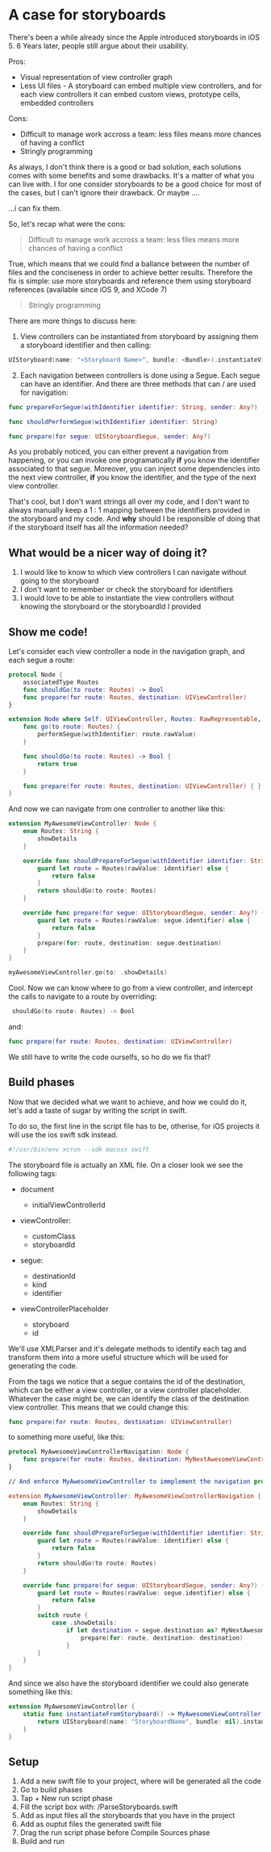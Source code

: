 # A case for storyboards

There's been a while already since the Apple introduced storyboards in iOS 5. 6 Years later, people still argue about their usability. 

Pros: 
- Visual representation of view controller graph
- Less UI files - A storyboard can embed multiple view controllers, and for each view controllers it can embed custom views, prototype cells, embedded controllers

Cons:
- Difficult to manage work accross a team: less files means more chances of having a conflict
- Stringly programming

As always, I don't think there is a good or bad solution, each solutions comes with some benefits and some drawbacks. It's a matter of what you can live with. I for one consider storyboards to be a good choice for most of the cases, but I can't ignore their drawback. Or maybe ....

...i can fix them.


So, let's recap what were the cons:

> Difficult to manage work accross a team: less files means more chances of having a conflict 

True, which means that we could find a ballance between the number of files and the conciseness in order to achieve better results. Therefore the fix is simple: use more storyboards and reference them using storyboard references (available since iOS 9, and XCode 7)


> Stringly programming

There are more things to discuss here:

1. View controllers can be instantiated from storyboard by assigning them a storyboard identifier and then calling:
```swift
UIStoryboard(name: "<Storyboard Name>", bundle: <Bundle>).instantiateViewController(withIdentifier: "<Controller Identifier>")
```

2. Each navigation between controllers is done using a Segue. Each segue can have an identifier. And there are three methods that can / are used for navigation:

```swift
func prepareForSegue(withIdentifier identifier: String, sender: Any?)

func shouldPerformSegue(withIdentifier identifier: String)

func prepare(for segue: UIStoryboardSegue, sender: Any?)
```

As you probably noticed, you can either prevent a navigation from happening, or you can invoke one programatically **if** you know the identifier associated to that segue. Moreover, you can inject some dependencies into the next view controller, **if** you know the identifier, and the type of the next view controller.

That's cool, but I don't want strings all over my code, and I don't want to always manually keep a 1 : 1 mapping between the identifiers provided in the storyboard and my code. And **why** should I be responsible of doing that if the storyboard itself has all the information needed?

## What would be a nicer way of doing it?

1. I would like to know to which view controllers I can navigate without going to the storyboard
2. I don't want to remember or check the storyboard for identifiers
3. I would love to be able to instantiate the view controllers without knowing the storyboard or the storyboardId I provided

## Show me code!

Let's consider each view controller a node in the navigation graph, and each segue a route:

```swift
protocol Node {
	associatedType Routes
	func shouldGo(to route: Routes) -> Bool
	func prepare(for route: Routes, destination: UIViewController)
}

extension Node where Self: UIViewController, Routes: RawRepresentable, Routes.RawValue: String {
	func go(to route: Routes) {
		performSegue(withIdentifier: route.rawValue)
	}

	func shouldGo(to route: Routes) -> Bool {
		return true
	}

	func prepare(for route: Routes, destination: UIViewController) { }
}
```

And now we can navigate from one controller to another like this:

```swift
extension MyAwesomeViewController: Node {
	enum Routes: String {
		showDetails
	}

	override func shouldPrepareForSegue(withIdentifier identifier: String) -> Bool {
		guard let route = Routes(rawValue: identifier) else { 
			return false
		}
		return shouldGo(to route: Routes)
	}

	override func prepare(for segue: UIStoryboardSegue, sender: Any?) {
		guard let route = Routes(rawValue: segue.identifier) else { 
			return false
		}
		prepare(for: route, destination: segue.destination)
	}	
}

myAwesomeViewController.go(to: .showDetails)
```

Cool. Now we can know where to go from a view controller, and intercept the calls to navigate to a route by overriding: 
```swift
 shouldGo(to route: Routes) -> Bool
 ```
 and:
 ```swift
 func prepare(for route: Routes, destination: UIViewController)
 ```

We still have to write the code ourselfs, so ho do we fix that?

## Build phases

Now that we decided what we want to achieve, and how we could do it, let's add a taste of sugar by writing the script in swift.

To do so, the first line in the script file has to be, otherise, for iOS projects it will use the ios swift sdk instead.
```sh
#!/usr/bin/env xcrun --sdk macosx swift
```

The storyboard file is actually an XML file. On a closer look we see the following tags:

* document
	- initialViewControllerId

* viewController:
	- customClass
	- storyboardId

* segue:
	- destinationId
	- kind
	- identifier

* viewControllerPlaceholder
	- storyboard
	- id

We'll use XMLParser and it's delegate methods to identify each tag and transform them into a more useful structure which will be used for generating the code.

From the tags we notice that a segue contains the id of the destination, which can be either a view controller, or a view controller placeholder. Whatever the case might be, we can identify the class of the destination view controller. This means that we could change this:

```swift
func prepare(for route: Routes, destination: UIViewController)
```
to something more useful, like this:

```swift
protocol MyAwesomeViewControllerNavigation: Node {
	func prepare(for route: Routes, destination: MyNextAwesomeViewController)
}

// And enforce MyAwesomeViewController to immplement the navigation protocol:

extension MyAwesomeViewController: MyAwesomeViewControllerNavigation { 
	enum Routes: String {
		showDetails
	}

	override func shouldPrepareForSegue(withIdentifier identifier: String) -> Bool {
		guard let route = Routes(rawValue: identifier) else { 
			return false
		}
		return shouldGo(to route: Routes)
	}

	override func prepare(for segue: UIStoryboardSegue, sender: Any?) {
		guard let route = Routes(rawValue: segue.identifier) else { 
			return false
		}
		switch route {
			case .showDetails:
				if let destination = segue.destination as? MyNextAwesomeViewController {
					prepare(for: route, destination: destination)			
				}
		}
	}	
}
```

And since we also have the storyboard identifier we could also generate something like this:

```swift
extension MyAwesomeViewController {
	static func instantiateFromStoryboard() -> MyAwesomeViewController {
		return UIStoryboard(name: "StoryboardName", bundle: nil).instantiateViewController(withIdentifier: "the-identifier") as! MyAwesomeViewController
	}
}
```

## Setup

1. Add a new swift file to your project, where will be generated all the code
2. Go to build phases
3. Tap + New run script phase
4. Fill the script box with: <path to script>/ParseStoryboards.swift <root folder> <path to generated swift file>
5. Add as input files all the storyboards that you have in the project
6. Add as ouptut files the generated swift file
7. Drag the run script phase before Compile Sources phase 
8. Build and run
